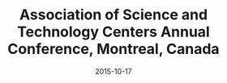 ---
title: Association of Science and Technology Centers Annual Conference, Montreal, Canada
date: "2015-10-17"
end: "2015-10-20"
location: Montreal, Canada
credit: Daniel Halsey, Katy Borner
images: [image01-lg.jpg, image02-lg.jpg, image03-lg.jpg]
thumbs: [image01-thb.jpg, image02-thb.jpg, image03-thb.jpg]
---
